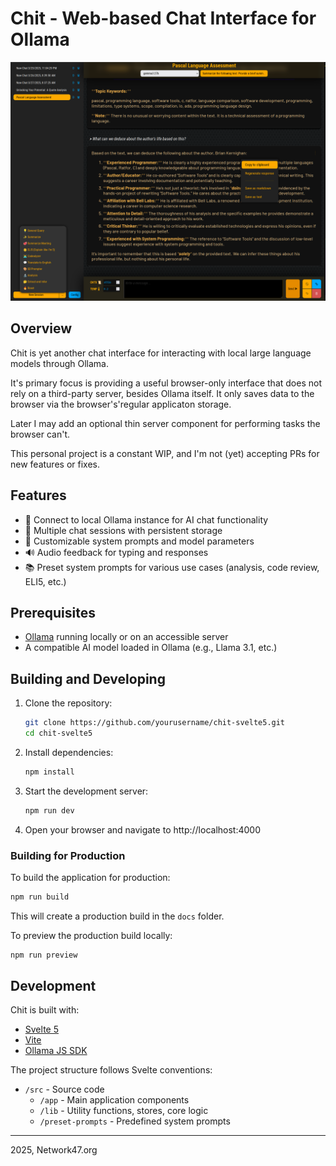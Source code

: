 # Chit - Web-based Chat Interface for Ollama

![Chit Application Screenshot](./docs/screenshot.png)

## Overview

Chit is yet another chat interface for interacting with local large language models through Ollama.

It's primary focus is providing a useful browser-only interface that does not rely on a third-party server, besides Ollama itself. It only saves data to the browser via the browser's'regular applicaton storage.

Later I may add an optional thin server component for performing tasks the browser can't.

This personal project is a constant WIP, and I'm not (yet) accepting PRs for new features or fixes.

## Features

- 🤖 Connect to local Ollama instance for AI chat functionality
- 💬 Multiple chat sessions with persistent storage
- 🔧 Customizable system prompts and model parameters
- 🔊 Audio feedback for typing and responses
- 📚 Preset system prompts for various use cases (analysis, code review, ELI5, etc.)

## Prerequisites

- [Ollama](https://ollama.ai/) running locally or on an accessible server
- A compatible AI model loaded in Ollama (e.g., Llama 3.1, etc.)

## Building and Developing

1. Clone the repository:
   ```bash
   git clone https://github.com/yourusername/chit-svelte5.git
   cd chit-svelte5
   ```

2. Install dependencies:
   ```bash
   npm install
   ```

3. Start the development server:
   ```bash
   npm run dev
   ```

4. Open your browser and navigate to http://localhost:4000


### Building for Production

To build the application for production:

```bash
npm run build
```

This will create a production build in the `docs` folder.

To preview the production build locally:

```bash
npm run preview
```

## Development

Chit is built with:

- [Svelte 5](https://svelte.dev/)
- [Vite](https://vitejs.dev/)
- [Ollama JS SDK](https://github.com/ollama/ollama-js)

The project structure follows Svelte conventions:

- `/src` - Source code
  - `/app` - Main application components
  - `/lib` - Utility functions, stores, core logic
  - `/preset-prompts` - Predefined system prompts


----
2025, Network47.org
